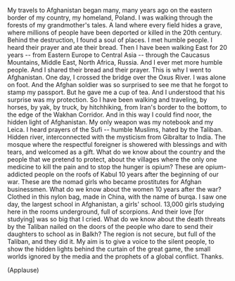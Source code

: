 
My travels to Afghanistan
began many, many years ago
on the eastern border of my country,
my homeland, Poland.
I was walking through the forests
of my grandmother&#39;s tales.
A land where every field hides a grave,
where millions of people
have been deported or killed
in the 20th century.
Behind the destruction,
I found a soul of places.
I met humble people.
I heard their prayer
and ate their bread.
Then I have been walking East for 20 years --
from Eastern Europe to Central Asia --
through the Caucasus Mountains,
Middle East,
North Africa,
Russia.
And I ever met more humble people.
And I shared their bread and their prayer.
This is why I went to Afghanistan.
One day, I crossed the bridge
over the Oxus River.
I was alone on foot.
And the Afghan soldier was so surprised to see me
that he forgot to stamp my passport.
But he gave me a cup of tea.
And I understood
that his surprise was my protection.
So I have been walking and traveling,
by horses, by yak, by truck, by hitchhiking,
from Iran&#39;s border
to the bottom, to the edge of the Wakhan Corridor.
And in this way
I could find noor, the hidden light of Afghanistan.
My only weapon
was my notebook and my Leica.
I heard prayers of the Sufi --
humble Muslims,
hated by the Taliban.
Hidden river,
interconnected with the mysticism
from Gibraltar to India.
The mosque where the respectful foreigner
is showered with blessings
and with tears,
and welcomed as a gift.
What do we know
about the country and the people
that we pretend to protect,
about the villages
where the only one medicine
to kill the pain and to stop the hunger
is opium?
These are opium-addicted people
on the roofs of Kabul
10 years after the beginning of our war.
These are the nomad girls
who became prostitutes for Afghan businessmen.
What do we know about the women
10 years after the war?
Clothed in this nylon bag,
made in China,
with the name of burqa.
I saw one day,
the largest school in Afghanistan,
a girls&#39; school.
13,000 girls
studying here
in the rooms underground,
full of scorpions.
And their love [for studying]
was so big that I cried.
What do we know
about the death threats by the Taliban
nailed on the doors
of the people who dare to send their daughters to school as in Balkh?
The region is not secure, but full of the Taliban,
and they did it.
My aim is to give a voice
to the silent people,
to show the hidden lights
behind the curtain of the great game,
the small worlds ignored by the media
and the prophets of a global conflict.
Thanks.

(Applause)

